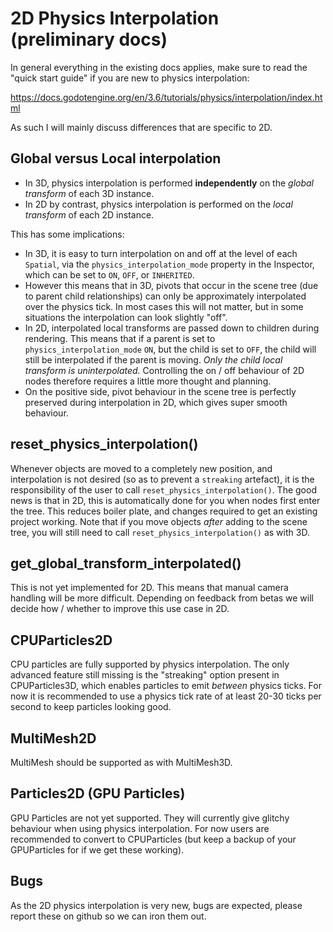 # 2D Physics Interpolation (preliminary docs)

In general everything in the existing docs applies, make sure to read the "quick start guide" if you are new to physics interpolation:

https://docs.godotengine.org/en/3.6/tutorials/physics/interpolation/index.html

As such I will mainly discuss differences that are specific to 2D.

## Global versus Local interpolation
* In 3D, physics interpolation is performed **independently** on the *global transform* of each 3D instance.
* In 2D by contrast, physics interpolation is performed on the *local transform* of each 2D instance.

This has some implications:
* In 3D, it is easy to turn interpolation on and off at the level of each `Spatial`, via the `physics_interpolation_mode` property in the Inspector, which can be set to `ON`, `OFF`, or `INHERITED`.
* However this means that in 3D, pivots that occur in the scene tree (due to parent child relationships) can only be approximately interpolated over the physics tick. In most cases this will not matter, but in some situations the interpolation can look slightly "off".
* In 2D, interpolated local transforms are passed down to children during rendering. This means that if a parent is set to `physics_interpolation_mode` `ON`, but the child is set to `OFF`, the child will still be interpolated if the parent is moving. _Only the child local transform is uninterpolated._
Controlling the on / off behaviour of 2D nodes therefore requires a little more thought and planning.
* On the positive side, pivot behaviour in the scene tree is perfectly preserved during interpolation in 2D, which gives super smooth behaviour.

## reset_physics_interpolation()
Whenever objects are moved to a completely new position, and interpolation is not desired (so as to prevent a `streaking` artefact), it is the responsibility of the user to call `reset_physics_interpolation()`.
The good news is that in 2D, this is automatically done for you when nodes first enter the tree. This reduces boiler plate, and changes required to get an existing project working. Note that if you move objects _after_ adding to the scene tree, you will still need to call `reset_physics_interpolation()` as with 3D.

## get_global_transform_interpolated()
This is not yet implemented for 2D. This means that manual camera handling will be more difficult. Depending on feedback from betas we will decide how / whether to improve this use case in 2D.

## CPUParticles2D
CPU particles are fully supported by physics interpolation. The only advanced feature still missing is the "streaking" option present in CPUParticles3D, which enables particles to emit _between_ physics ticks. For now it is recommended to use a physics tick rate of at least 20-30 ticks per second to keep particles looking good.

## MultiMesh2D
MultiMesh should be supported as with MultiMesh3D.

## Particles2D (GPU Particles)
GPU Particles are not yet supported. They will currently give glitchy behaviour when using physics interpolation.
For now users are recommended to convert to CPUParticles (but keep a backup of your GPUParticles for if we get these working).

## Bugs
As the 2D physics interpolation is very new, bugs are expected, please report these on github so we can iron them out.
